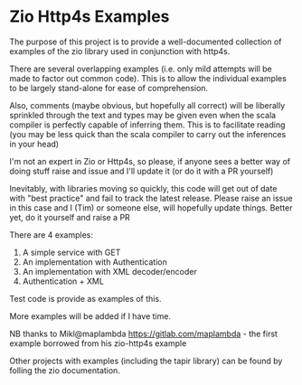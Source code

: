 # Zio Http4s Examples

The purpose of this project is to provide a well-documented collection of examples of the zio library used in conjunction with http4s.

There are several overlapping examples (i.e. only mild attempts will be made to factor out common code). This is to allow the individual examples to be largely stand-alone for ease of comprehension.

Also, comments (maybe obvious, but hopefully all correct) will be liberally sprinkled through the text and types may be given even when the scala compiler is perfectly capable of inferring them. This is to facilitate reading (you may be less quick than the scala compiler to carry out the inferences in your head)

I'm not an expert in Zio or Http4s, so please, if anyone sees a better way of doing stuff raise and issue and I'll update it (or do it with a PR yourself)

Inevitably, with libraries moving so quickly, this code will get out of date with "best practice" and fail to track the latest release. Please raise an issue in this case and I (Tim) or someone else, will hopefully update things. Better yet, do it yourself and raise a PR

There are 4 examples:
1. A simple service with GET
2. An implementation with Authentication
3. An implementation with XML decoder/encoder
4. Authentication + XML

Test code is provide as examples of this.

More examples will be added if I have time.

NB thanks to Mikl@maplambda https://gitlab.com/maplambda - the first example borrowed from his zio-http4s example

Other projects with examples (including the tapir library) can be found by folling the zio documentation.


